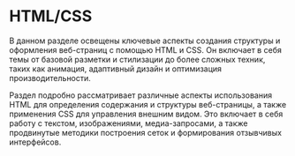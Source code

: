 # HTML/CSS

В данном разделе освещены ключевые аспекты создания структуры и оформления веб-страниц с помощью HTML и CSS. Он включает в себя темы от базовой разметки и стилизации до более сложных техник, таких как анимация, адаптивный дизайн и оптимизация производительности.

Раздел подробно рассматривает различные аспекты использования HTML для определения содержания и структуры веб-страницы, а также применения CSS для управления внешним видом. Это включает в себя работу с текстом, изображениями, медиа-запросами, а также продвинутые методики построения сеток и формирования отзывчивых интерфейсов.